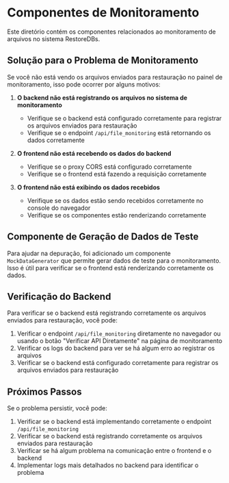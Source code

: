 # Componentes de Monitoramento

Este diretório contém os componentes relacionados ao monitoramento de arquivos no sistema RestoreDBs.

## Solução para o Problema de Monitoramento

Se você não está vendo os arquivos enviados para restauração no painel de monitoramento, isso pode ocorrer por alguns motivos:

1. **O backend não está registrando os arquivos no sistema de monitoramento**
   - Verifique se o backend está configurado corretamente para registrar os arquivos enviados para restauração
   - Verifique se o endpoint `/api/file_monitoring` está retornando os dados corretamente

2. **O frontend não está recebendo os dados do backend**
   - Verifique se o proxy CORS está configurado corretamente
   - Verifique se o frontend está fazendo a requisição corretamente

3. **O frontend não está exibindo os dados recebidos**
   - Verifique se os dados estão sendo recebidos corretamente no console do navegador
   - Verifique se os componentes estão renderizando corretamente

## Componente de Geração de Dados de Teste

Para ajudar na depuração, foi adicionado um componente `MockDataGenerator` que permite gerar dados de teste para o monitoramento. Isso é útil para verificar se o frontend está renderizando corretamente os dados.

## Verificação do Backend

Para verificar se o backend está registrando corretamente os arquivos enviados para restauração, você pode:

1. Verificar o endpoint `/api/file_monitoring` diretamente no navegador ou usando o botão "Verificar API Diretamente" na página de monitoramento
2. Verificar os logs do backend para ver se há algum erro ao registrar os arquivos
3. Verificar se o backend está configurado corretamente para registrar os arquivos enviados para restauração

## Próximos Passos

Se o problema persistir, você pode:

1. Verificar se o backend está implementando corretamente o endpoint `/api/file_monitoring`
2. Verificar se o backend está registrando corretamente os arquivos enviados para restauração
3. Verificar se há algum problema na comunicação entre o frontend e o backend
4. Implementar logs mais detalhados no backend para identificar o problema